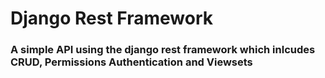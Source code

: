 # Django Rest Framework 

### A simple API using the django rest framework which inlcudes CRUD, Permissions Authentication and Viewsets
